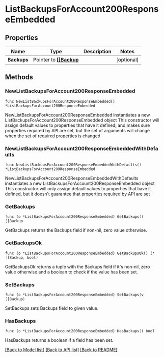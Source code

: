# ListBackupsForAccount200ResponseEmbedded

## Properties

Name | Type | Description | Notes
------------ | ------------- | ------------- | -------------
**Backups** | Pointer to [**[]Backup**](Backup.md) |  | [optional] 

## Methods

### NewListBackupsForAccount200ResponseEmbedded

`func NewListBackupsForAccount200ResponseEmbedded() *ListBackupsForAccount200ResponseEmbedded`

NewListBackupsForAccount200ResponseEmbedded instantiates a new ListBackupsForAccount200ResponseEmbedded object
This constructor will assign default values to properties that have it defined,
and makes sure properties required by API are set, but the set of arguments
will change when the set of required properties is changed

### NewListBackupsForAccount200ResponseEmbeddedWithDefaults

`func NewListBackupsForAccount200ResponseEmbeddedWithDefaults() *ListBackupsForAccount200ResponseEmbedded`

NewListBackupsForAccount200ResponseEmbeddedWithDefaults instantiates a new ListBackupsForAccount200ResponseEmbedded object
This constructor will only assign default values to properties that have it defined,
but it doesn't guarantee that properties required by API are set

### GetBackups

`func (o *ListBackupsForAccount200ResponseEmbedded) GetBackups() []Backup`

GetBackups returns the Backups field if non-nil, zero value otherwise.

### GetBackupsOk

`func (o *ListBackupsForAccount200ResponseEmbedded) GetBackupsOk() (*[]Backup, bool)`

GetBackupsOk returns a tuple with the Backups field if it's non-nil, zero value otherwise
and a boolean to check if the value has been set.

### SetBackups

`func (o *ListBackupsForAccount200ResponseEmbedded) SetBackups(v []Backup)`

SetBackups sets Backups field to given value.

### HasBackups

`func (o *ListBackupsForAccount200ResponseEmbedded) HasBackups() bool`

HasBackups returns a boolean if a field has been set.


[[Back to Model list]](../README.md#documentation-for-models) [[Back to API list]](../README.md#documentation-for-api-endpoints) [[Back to README]](../README.md)



